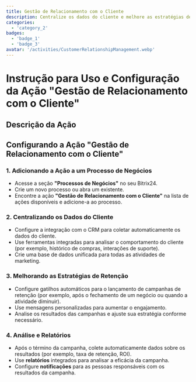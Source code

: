 ```yaml
---
title: Gestão de Relacionamento com o Cliente
description: Centralize os dados do cliente e melhore as estratégias de retenção.
categories: 
  - 'category_2'
badges: 
  - 'badge_1'
  - 'badge_3'
avatar: '/activities/CustomerRelationshipManagement.webp'
---
```


# Instrução para Uso e Configuração da Ação "Gestão de Relacionamento com o Cliente"

## Descrição da Ação

## **Configurando a Ação "Gestão de Relacionamento com o Cliente"**

### 1. Adicionando a Ação a um Processo de Negócios
- Acesse a seção **"Processos de Negócios"** no seu Bitrix24.
- Crie um novo processo ou abra um existente.
- Encontre a ação **"Gestão de Relacionamento com o Cliente"** na lista de ações disponíveis e adicione-a ao processo.

### 2. Centralizando os Dados do Cliente
- Configure a integração com o CRM para coletar automaticamente os dados do cliente.
- Use ferramentas integradas para analisar o comportamento do cliente (por exemplo, histórico de compras, interações de suporte).
- Crie uma base de dados unificada para todas as atividades de marketing.

### 3. Melhorando as Estratégias de Retenção
- Configure gatilhos automáticos para o lançamento de campanhas de retenção (por exemplo, após o fechamento de um negócio ou quando a atividade diminuir).
- Use mensagens personalizadas para aumentar o engajamento.
- Analise os resultados das campanhas e ajuste sua estratégia conforme necessário.

### 4. Análise e Relatórios
- Após o término da campanha, colete automaticamente dados sobre os resultados (por exemplo, taxa de retenção, ROI).
- Use **relatórios** integrados para analisar a eficácia da campanha.
- Configure **notificações** para as pessoas responsáveis com os resultados da campanha.